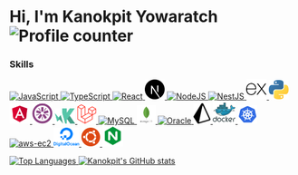 # Hi, I'm Kanokpit Yowaratch <img src="https://komarev.com/ghpvc/?username=kanokpit-yowaratch&style=flat-square&color=blue" alt="Profile counter" />

### Skills

<p align="left">
    <a href="https://developer.mozilla.org/en-US/docs/Web/JavaScript" target="_blank" rel="noreferrer">
        <img src="https://raw.githubusercontent.com/danielcranney/readme-generator/main/public/icons/skills/javascript-colored.svg" width="36" alt="JavaScript" />
    </a>
    <a href="https://www.typescriptlang.org/" target="_blank" rel="noreferrer">
        <img src="https://raw.githubusercontent.com/danielcranney/readme-generator/main/public/icons/skills/typescript-colored.svg" width="35" alt="TypeScript" />
    </a>
    <a href="https://reactjs.org/" target="_blank" rel="noreferrer">
        <img src="https://raw.githubusercontent.com/danielcranney/readme-generator/main/public/icons/skills/react-colored.svg" width="36" alt="React" />
    </a>
    <a href="https://nextjs.org/" target="_blank" rel="noreferrer">
        <img src="./public/next-js.svg" width="35" alt="NextJS" />
    </a>
    <a href="https://nodejs.org/en/" target="_blank" rel="noreferrer">
        <img src="https://raw.githubusercontent.com/danielcranney/readme-generator/main/public/icons/skills/nodejs-colored.svg" width="36" alt="NodeJS" />
    </a>
    <a href="http://nestjs.com/" target="blank">
        <img src="https://nestjs.com/img/logo-small.svg" width="35" alt="NestJS" />
    </a>
    <a href="https://expressjs.com/" target="blank">
        <img src="./public/expressjs.svg" width="36" alt="Express" />
    </a>
    <a href="https://www.python.org/" target="blank">
        <img src="./public/python-5.svg" width="35" alt="Python" />
    </a>
    <a href="https://angular.io/" target="_blank" rel="noreferrer">
        <img src="./public/angular.svg" width="36" alt="Angular" />
    </a>
    <a href="https://jasmine.github.io/" target="_blank" rel="noreferrer">
        <img src="./public/jasmine.svg" width="36" alt="Jasmine" />
    </a>
    <a href="https://karma-runner.github.io/latest/index.html" target="_blank" rel="noreferrer">
        <img src="./public/karma.svg" width="36" alt="Karma" />
    </a>
    <a href="https://laravel.com/" target="_blank" rel="noreferrer">
        <img src="./public/laravel.svg" width="33" alt="Laravel" />
    </a>
    <a href="https://www.mysql.com/" target="_blank" rel="noreferrer">
        <img src="https://raw.githubusercontent.com/danielcranney/readme-generator/main/public/icons/skills/mysql-colored.svg" width="36" alt="MySQL" />
    </a>
    <a href="https://www.mongodb.com/" target="_blank" rel="noreferrer">
        <img src="./public//mongodb.svg" width="33" alt="MongoDB" />
    </a>
    <a href="https://www.oracle.com/" target="_blank" rel="noreferrer">
        <img src="https://www.cdnlogo.com/logos/o/94/oracle.svg" width="33" alt="Oracle" />
    </a>
    <a href="https://www.prisma.io/" target="_blank" rel="noreferrer">
        <img src="./public/prisma.svg" width="30" alt="Prisma" />
    </a>
    <a href="https://www.docker.com/" target="_blank" rel="noreferrer">
        <img src="./public/docker.svg" width="40" alt="Docker" />
    </a>
    <a href="https://kubernetes.io/" target="_blank" rel="noreferrer">
        <img src="./public/kubernetes.svg" width="35" alt="kubernetes" />
    </a>
    <a href="https://aws.amazon.com/ec2/" target="_blank" rel="noreferrer">
        <img src="https://www.cdnlogo.com/logos/a/99/aws-ec2.svg" width="28" alt="aws-ec2" />
    </a>
    <a href="https://www.digitalocean.com/" target="_blank" rel="noreferrer">
        <img src="./public/digitalocean.svg" width="45" alt="Digitalocean" />
    </a>
    <a href="https://ubuntu.com/" target="_blank" rel="noreferrer">
        <img src="./public/ubuntu.svg" width="33" alt="Ubuntu" />
    </a>
    <a href="https://www.nginx.com/" target="_blank" rel="noreferrer">
        <img src="./public/nginx.svg" width="37" alt="Nginx" />
    </a>
</p>

<a href="https://github.com/kanokpit-yowaratch">
    <img src="https://github-readme-stats.vercel.app/api/top-langs/?username=kanokpit-yowaratch&langs_count=10&title_color=0891b2&text_color=ffffff&icon_color=0891b2&bg_color=1c1917&hide_border=true&locale=en&custom_title=Top%20%Languages" alt="Top Languages" />
</a>

<a href="http://www.github.com/kanokpit-yowaratch">
    <img src="https://github-readme-stats.vercel.app/api?username=kanokpit-yowaratch&show_icons=true&hide=&count_private=true&title_color=0891b2&text_color=ffffff&icon_color=0891b2&bg_color=1c1917&hide_border=true&show_icons=true" alt="Kanokpit's GitHub stats" />
</a>